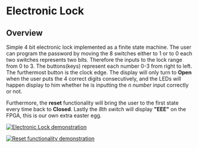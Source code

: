 # Electronic Lock

## Overview
Simple 4 bit electronic lock implemented as a finite state machine. The user can program the password by moving the 8 switches either to 1 or to 0 each two switches represents two bits. Therefore the inputs to the lock range from 0 to 3. The buttons(keys) represent each number 0-3 from right to left. The furthermost button is the clock edge. The display will only turn to **Open** when the user puts the 4 correct digits consecutively, and the LEDs will happen display to him whether he is inputting the *n number* input correctly or not.

Furthermore, the **reset** functionality will bring the user to the first state every time back to **Closed**. Lastly the *8th switch* will display **"EEE"** on the FPGA, this is our own extra easter egg.

[![Electronic Lock demonstration](https://img.youtube.com/vi/Txg3RVC08ts/0.jpg)](https://youtube.com/shorts/Txg3RVC08ts?feature=share)

[![Reset functionality demonstration](https://img.youtube.com/vi/u20EpN3Ar_w/0.jpg)](https://youtube.com/shorts/u20EpN3Ar_w?feature=share)

